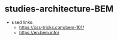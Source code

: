 # studies-architecture-BEM

* used links: 
  * https://css-tricks.com/bem-101/
  * https://en.bem.info/
